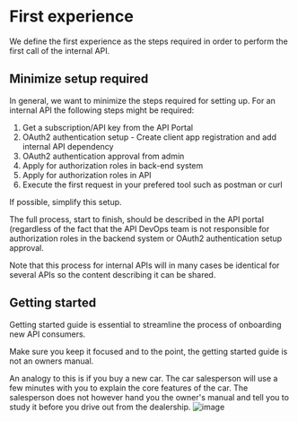 # First experience
We define the first experience as the steps required in order to perform the first call of the internal API. 

## Minimize setup required
In general, we want to minimize the steps required for setting up. 
For an internal API the following steps might be required: 

1. Get a subscription/API key from the API Portal
2. OAuth2 authentication setup - Create client app registration and add internal API dependency
3. OAuth2 authentication approval from admin
4. Apply for authorization roles in back-end system
5. Apply for authorization roles in API
6. Execute the first request in your prefered tool such as postman or curl

If possible, simplify this setup.

The full process, start to finish, should be described in the API portal (regardless of the fact that the API DevOps team is not responsible for authorization roles in the backend system or OAuth2 authentication setup approval. 

Note that this process for internal APIs will in many cases be identical for several APIs so the content describing it can be shared.

## Getting started
Getting started guide is essential to streamline the process of onboarding new API consumers.

Make sure you keep it focused and to the point, the getting started guide is not an owners manual. 

An analogy to this is if you buy a new car. The car salesperson will use a few minutes with you to explain the core features of the car.
The salesperson does not however hand you the owner's manual and tell you to study it before you drive out from the dealership.
![image](https://user-images.githubusercontent.com/1133607/120671103-59c02a00-c491-11eb-92e2-69c75d7513bc.png)
